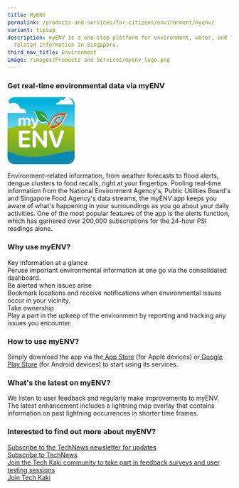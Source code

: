 ```yaml
---
title: MyENV
permalink: /products-and-services/for-citizens/environment/myenv/
variant: tiptap
description: myENV is a one-stop platform for environment, water, and food
  related information in Singapore.
third_nav_title: Environment
image: /images/Products and Services/myenv_logo.png
---
```

<h3>Get real-time environmental data via myENV</h3>
<div class="isomer-image-wrapper">
<img style="width: 30%;" height="auto" width="100%" alt="" src="/images/About Us/Our Achievements/myENV_app__rounded_.png">
</div>
<p>Environment-related information, from weather forecasts to flood alerts,
dengue clusters to food recalls, right at your fingertips. Pooling real-time
information from the National Environment Agency's, Public Utilities Board's
and Singapore Food Agency's data streams, the myENV app keeps you aware
of what's happening in your surroundings as you go about your daily activities.
One of the most popular features of the app is the alerts function, which
has garnered over 200,000 subscriptions for the 24-hour PSI readings alone.</p>
<p></p>
<h3>Why use myENV?</h3>
<p></p>
<div class="isomer-card-grid">
<div class="isomer-card">
<div class="isomer-card-body">
<div class="isomer-card-title">Key information at a glance</div>
<div class="isomer-card-description">Peruse important environmental information at one go via the consolidated
dashboard.</div>
</div>
</div>
<div class="isomer-card">
<div class="isomer-card-body">
<div class="isomer-card-title">Be alerted when issues arise</div>
<div class="isomer-card-description">Bookmark locations and receive notifications when environmental issues
occur in your vicinity.</div>
</div>
</div>
<div class="isomer-card">
<div class="isomer-card-body">
<div class="isomer-card-title">Take ownership</div>
<div class="isomer-card-description">Play a part in the upkeep of the environment by reporting and tracking
any issues you encounter.</div>
</div>
</div>
</div>
<h3>How to use myENV?</h3>
<p>Simply download the app via the<a href="https://apps.apple.com/sg/app/healthy-365/id1040202154" rel="noopener noreferrer nofollow" target="_blank"> <u>App Store</u></a> (for
Apple devices) or<a href="https://play.google.com/store/apps/details?id=sg.gov.hpb.healthy365&amp;hl=en_SG" rel="noopener noreferrer nofollow" target="_blank"> <u>Google Play Store</u></a> (for
Android devices) to start using its services.</p>
<h3>What's the latest on myENV?</h3>
<p>We listen to user feedback and regularly make improvements to myENV. The
latest enhancement includes a lightning map overlay that contains information
on past lightning occurrences in shorter time frames.</p>
<h3>Interested to find out more about myENV?</h3>
<p></p>
<div class="isomer-card-grid"><a rel="noopener noreferrer nofollow" href="http://eepurl.com/cUwIsD" class="isomer-card"><div class="isomer-card-body"><div class="isomer-card-title">Subscribe to the TechNews newsletter for updates</div><div class="isomer-card-link">Subscribe to TechNews</div></div></a>
<a rel="noopener noreferrer nofollow" href="http://eepurl.com/hsr131" class="isomer-card">
<div class="isomer-card-body">
<div class="isomer-card-title">Join the Tech Kaki community to take part in feedback surveys and user
testing sessions</div>
<div class="isomer-card-link">Join Tech Kaki</div>
</div>
</a>
</div>
<p></p>
